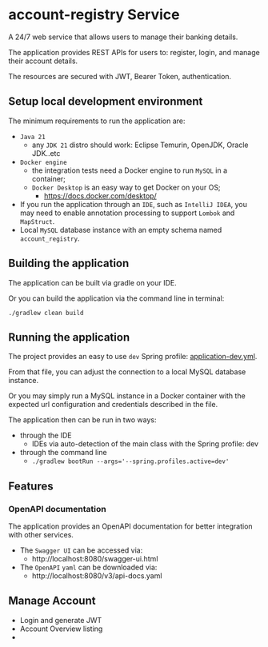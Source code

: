 # account-registry Service

A 24/7 web service that allows users to manage their banking details.

The application provides REST APIs for users to: register, login, and manage their account 
details.

The resources are secured with JWT, Bearer Token, authentication.

## Setup local development environment
The minimum requirements to run the application are:
- ``Java 21``
  - any ``JDK 21`` distro should work: Eclipse Temurin, OpenJDK, Oracle JDK..etc
- ``Docker engine``
  - the integration tests need a Docker engine to run `MySQL` in a container;
  - `Docker Desktop` is an easy way to get Docker on your OS;
    - https://docs.docker.com/desktop/
- If you run the application through an `IDE`, such as `IntelliJ IDEA`, you may need to enable 
  annotation processing to support `Lombok` and `MapStruct`.
- Local ``MySQL`` database instance with an empty schema named ``account_registry``.

## Building the application
The application can be built via gradle on your IDE.

Or you can build the application via the command line in terminal:

````./gradlew clean build````

## Running the application

The project provides an easy to use ``dev`` Spring profile:
[application-dev.yml](src/main/resources/application-dev.yml).

From that file, you can adjust the connection to a local MySQL database instance.

Or you may simply run a MySQL instance in a Docker container with the expected url configuration 
and credentials described in the file.


The application then can be run in two ways:
- through the IDE
  - IDEs via auto-detection of the main class with the Spring profile: dev
- through the command line
  - ```./gradlew bootRun --args='--spring.profiles.active=dev'```

## Features

### OpenAPI documentation
The application provides an OpenAPI documentation for better integration with other services.

- The `Swagger UI` can be accessed via:
  - http://localhost:8080/swagger-ui.html
- The `OpenAPI` `yaml` can be downloaded via:
  - http://localhost:8080/v3/api-docs.yaml

## Manage Account
- Login and generate JWT
- Account Overview listing
- 